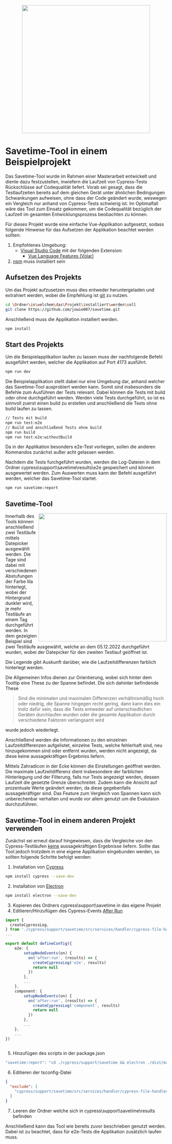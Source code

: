 <p align="center">
   <img width="400" src="https://user-images.githubusercontent.com/90611576/215098604-267f4087-56c5-47fe-aafa-e129c47c1177.svg">
</p>

# Savetime-Tool in einem Beispielprojekt
Das Savetime-Tool wurde im Rahmen einer Masterarbeit entwickelt und diente dazu festzustellen, inwiefern die Laufzeit von Cypress-Tests Rückschlüsse auf Codequalität liefert. Vorab sei gesagt, dass die Testlaufzeiten bereits auf dem gleichen Gerät unter ähnlichen Bedingungen Schwankungen aufweisen, ohne dass der Code geändert wurde, weswegen ein Vergleich nur anhand von Cypress-Tests schwierig ist. Im Optimalfall wäre das Tool zum Einsatz gekommen, um die Codequalität bezüglich der Laufzeit im gesamten Entwicklungsprozess beobachten zu können.

Für dieses Projekt wurde eine einfache Vue-Applikation aufgesetzt, sodass folgende Hinweise für das Aufsetzen der Applikation beachtet werden sollten:
1. Empfohlenes Umgebung:
    * [Visual Studio Code](https://code.visualstudio.com/) mit der folgenden Extension:
        + [Vue Language Features (Volar)](https://marketplace.visualstudio.com/items?itemName=Vue.volar)
2. [npm](https://docs.npmjs.com/downloading-and-installing-node-js-and-npm) muss installiert sein

## Aufsetzen des Projekts
Um das Projekt aufzusetzen muss dies entweder heruntergeladen und extrahiert werden, wobei die Empfehlung ist [git](https://git-scm.com/) zu nutzen.
```sh
cd \Ordner\in\welchem\das\Projekt\installiert\werden\soll
git clone https://github.com/jowie007/savetime.git
```
Anschließend muss die Applikation installiert werden.
```sh
npm install
```

## Start des Projekts
Um die Beispielapplikation laufen zu lassen muss der nachfolgende Befehl ausgeführt werden, welcher die Applikation auf Port 4173 ausführt.
```sh
npm run dev
```
Die Beispielapplikation stellt dabei nur eine Umgebung dar, anhand welcher das Savetime-Tool ausprobiert werden kann. Somit sind insbesonders die Befehle zum Ausführen der Tests relevant. Dabei können die Tests mit build oder ohne durchgeführt werden. Werden viele Tests durchgeführt, so ist es sinnvoll zuerst einen build zu erstellen und anschließend die Tests ohne build laufen zu lassen.
```sh
// Tests mit build
npm run test:e2e
// Build und anschließend Tests ohne build
npm run build
npm run test:e2e:withoutBuild
```     
Da in der Applikation besonders e2e-Test vorliegen, sollen die anderen Kommandos zunächst außer acht gelassen werden.

Nachdem die Tests furchgeführt wurden, werden die Log-Dateien in dem Ordner cypress\support\savetime\results\e2e gespeichert und können ausgewertet werden. Zum Auswerten muss kann der Befehl ausgeführt werden, welcher das Savetime-Tool startet.
```sh
npm run savetime:report
```

## Savetime-Tool
<img align="right" width="400" src="https://user-images.githubusercontent.com/90611576/214844202-8f9d47d6-7915-416a-8e8b-0dbfcfa0d5a4.png">
Innerhalb des Tools können anschließend zwei Testläufe mittels Datepicker ausgewählt werden. Die Tage sind dabei mit verschiedenen Abstufungen der Farbe lila hinterlegt, wobei der Hintergrund dunkler wird, je mehr Testläufe an einem Tag durchgeführt werden. In dem gezeigten Beispiel sind zwei Testläufe ausgewählt, welche an dem 05.12.2022 durchgeführt wurden, wobei der Datepicker für den zweiten Testlauf geöffnet ist. 

Die Legende gibt Auskunft darüber, wie die Laufzeitdifferenzen farblich hinterlegt werden.

Die Allgemeinen Infos dienen zur Orientierung, wobei sich hinter dem Tooltip eine These zu der Spanne befindet. Die sich dahinter befindende These
> Sind die minimalen und maximalen Differenzen verhältnismäßig hoch oder niedrig, die Spanne hingegen recht gering, dann kann dies ein Indiz dafür sein, dass die Tests entweder auf unterschiedlichen Geräten durchlaufen wurden oder die gesamte Applikation durch verschiedene Faktoren verlangsamt wird

wurde jedoch wiederlegt.

Anschließend werden die Informationen zu den einzelnen Laufzeitdifferenzen aufgelistet, einzelne Tests, welche fehlerhaft sind, neu hinzugekommen sind oder entfernt wurden, werden nicht angezeigt, da diese keine aussagekräftigen Ergebniss liefern.

Mittels Zahradicon in der Ecke können die Einstellungen geöffnet werden. Die maximale Laufzeitdifferenz dient insbesondere der farblichen Hinterlegung und der Filterung, falls nur Tests angezeigt werden, dessen Laufzeit die gesetzte Grenze überschreitet. Zudem kann die Ansicht auf prozentuale Werte geändert werden, da diese gegebenfalls aussagekräftiger sind. Das Feature zum Vergleich von Spannen kann sich unberechenbar verhalten und wurde vor allem genutzt um die Evalutaion durchzuführen.

## Savetime-Tool in einem anderen Projekt verwenden
Zunächst sei erneut darauf hingewiesen, dass die Vergleiche von den Cypress-Testläufen <ins>keine</ins> aussagekräftigen Ergebnisse liefern. Sollte das Tool jedoch trotzdem in eine eigene Applikation eingebunden werden, so sollten folgende Schritte befolgt werden:
1. Installation von [Cypress](https://www.cypress.io/)
```sh
npm install cypress --save-dev
```
2. Installation von [Electron](https://www.electronjs.org/)
```sh
npm install electron --save-dev
```
3. Kopieren des Ordners cypress\support\savetime in das eigene Projekt
4. Editieren/Hinzufügen des Cypress-Events [After Run](https://docs.cypress.io/api/plugins/after-run-api)
```typescript
import {
  createCypressLog,
} from './cypress/support/savetime/src/services/handler/cypress-file-handler'
...

export default defineConfig({
    e2e: {
        setupNodeEvents(on) {
          on('after:run', (results) => {
            createCypressLog('e2e', results)
            return null
          })
        },
        ...
    },
    component: {
        setupNodeEvents(on) {
          on('after:run', (results) => {
            createCypressLog('component', results)
            return null
          })
        },
        ...
    },
    ...
})
  
```
5. Hinzufügen des scripts in der package.json
```typescript
"savetime:report": "cd ./cypress/support/savetime && electron ./dist/main.js"
```
6. Editieren der tsconfig-Datei
```json
{
  "exclude": [
    "cypress/support/savetime/src/services/handler/cypress-file-handler.ts",
  ]
}
```
7. Leeren der Ordner welche sich in cypress\support\savetime\results befinden

Anschließend kann das Tool wie bereits zuvor beschrieben genutzt werden. Dabei ist zu beachtet, dass für e2e-Tests die Applikation zusätzlich laufen muss.
